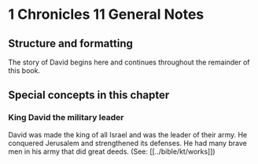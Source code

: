 # 1 Chronicles 11 General Notes
## Structure and formatting

The story of David begins here and continues throughout the remainder of this book.

## Special concepts in this chapter

### King David the military leader
David was made the king of all Israel and was the leader of their army. He conquered Jerusalem and strengthened its defenses. He had many brave men in his army that did great deeds. (See: [[../bible/kt/works]])